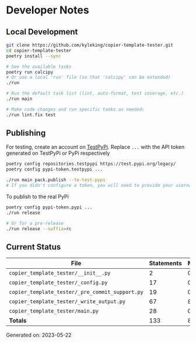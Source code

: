 # Developer Notes

## Local Development

```sh
git clone https://github.com/kyleking/copier-template-tester.git
cd copier-template-tester
poetry install --sync

# See the available tasks
poetry run calcipy
# Or use a local 'run' file (so that 'calcipy' can be extended)
./run

# Run the default task list (lint, auto-format, test coverage, etc.)
./run main

# Make code changes and run specific tasks as needed:
./run lint.fix test
```

## Publishing

For testing, create an account on [TestPyPi](https://test.pypi.org/legacy/). Replace `...` with the API token generated on TestPyPi or PyPi respectively

```sh
poetry config repositories.testpypi https://test.pypi.org/legacy/
poetry config pypi-token.testpypi ...

./run main pack.publish --to-test-pypi
# If you didn't configure a token, you will need to provide your username and password to publish
```

To publish to the real PyPi

```sh
poetry config pypi-token.pypi ...
./run release

# Or for a pre-release
./run release --suffix=rc
```

## Current Status

<!-- {cts} COVERAGE -->
| File                                            |   Statements |   Missing |   Excluded | Coverage   |
|-------------------------------------------------|--------------|-----------|------------|------------|
| `copier_template_tester/__init__.py`            |            2 |         0 |          0 | 100.0%     |
| `copier_template_tester/_config.py`             |           17 |         0 |          3 | 100.0%     |
| `copier_template_tester/_pre_commit_support.py` |           19 |         0 |          0 | 100.0%     |
| `copier_template_tester/_write_output.py`       |           67 |         8 |         13 | 89.0%      |
| `copier_template_tester/main.py`                |           28 |         0 |         15 | 100.0%     |
| **Totals**                                      |          133 |         8 |         31 | 94.4%      |

Generated on: 2023-05-22
<!-- {cte} -->
